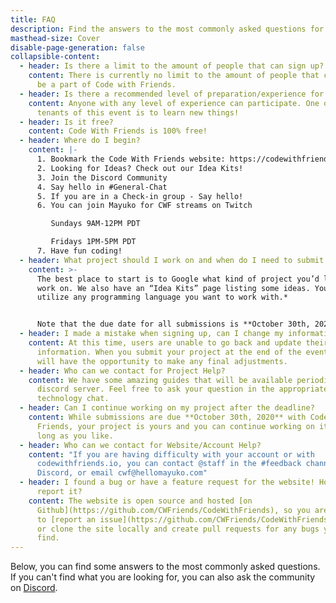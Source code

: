 ```yaml
---
title: FAQ
description: Find the answers to the most commonly asked questions for Code with Friends.
masthead-size: Cover
disable-page-generation: false
collapsible-content:
  - header: Is there a limit to the amount of people that can sign up? 
    content: There is currently no limit to the amount of people that can sign up to
      be a part of Code with Friends.
  - header: Is there a recommended level of preparation/experience for participating?
    content: Anyone with any level of experience can participate. One of the main
      tenants of this event is to learn new things!
  - header: Is it free?
    content: Code With Friends is 100% free!
  - header: Where do I begin?
    content: |-
      1. Bookmark the Code With Friends website: https://codewithfriends.io
      2. Looking for Ideas? Check out our Idea Kits!
      3. Join the Discord Community
      4. Say hello in #General-Chat
      5. If you are in a Check-in group - Say hello!
      6. You can join Mayuko for CWF streams on Twitch

         Sundays 9AM-12PM PDT

         Fridays 1PM-5PM PDT
      7. Have fun coding!
  - header: What project should I work on and when do I need to submit my project? 
    content: >-
      The best place to start is to Google what kind of project you’d like to
      work on. We also have an “Idea Kits” page listing some ideas. You can
      utilize any programming language you want to work with.*


      Note that the due date for all submissions is **October 30th, 2020.**
  - header: I made a mistake when signing up, can I change my information?
    content: At this time, users are unable to go back and update their signup
      information. When you submit your project at the end of the event, you
      will have the opportunity to make any final adjustments.
  - header: Who can we contact for Project Help? 
    content: We have some amazing guides that will be available periodically on the
      discord server. Feel free to ask your question in the appropriate
      technology chat.
  - header: Can I continue working on my project after the deadline?
    content: While submissions are due **October 30th, 2020** with Code With
      Friends, your project is yours and you can continue working on it for as
      long as you like.
  - header: Who can we contact for Website/Account Help?
    content: "If you are having difficulty with your account or with
      codewithfriends.io, you can contact @staff in the #feedback channel on
      Discord, or email cwf@hellomayuko.com"
  - header: I found a bug or have a feature request for the website! How can I
      report it?
    content: The website is open source and hosted [on
      Github](https://github.com/CWFriends/CodeWithFriends), so you are welcome
      to [report an issue](https://github.com/CWFriends/CodeWithFriends/issues)
      or clone the site locally and create pull requests for any bugs you may
      find.
---
```

Below, you can find some answers to the most commonly asked questions. If you can't find what you are looking for, you can also ask the community on [Discord](https://discord.gg/z4dJKUd).